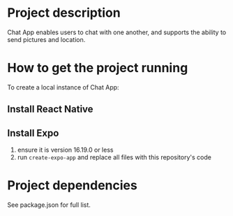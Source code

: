 # Project description

Chat App enables users to chat with one another, and supports the ability to send pictures and location.

# How to get the project running

To create a local instance of Chat App:

## Install React Native

## Install Expo

1. ensure it is version 16.19.0 or less
2. run `create-expo-app` and replace all files with this repository's code

# Project dependencies

See package.json for full list.
